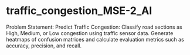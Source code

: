# traffic_congestion_MSE-2_AI
Problem Statement:
 Predict Traffic Congestion:
 Classify road sections as High, Medium, or Low congestion using traffic sensor data.
 Generate heatmaps of confusion matrices and calculate evaluation metrics such as accuracy, precision, and recall.


